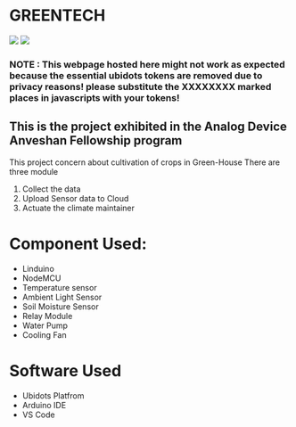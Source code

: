 # GREENTECH  
![](https://github.com/hackerminds/greentech/raw/master/images/GreenTech.png) ![](https://github.com/hackerminds/greentech/raw/master/images/ADI.png)


### NOTE : This webpage hosted here might not work as expected because the essential ubidots tokens are removed due to privacy reasons! please substitute the XXXXXXXX marked places in javascripts with your tokens!

## This is the project exhibited in the Analog Device Anveshan Fellowship program

This project concern about cultivation of crops in Green-House 
There are three module 
  1) Collect the data
  2) Upload Sensor data to Cloud
  3) Actuate the climate maintainer
  
# Component Used:
  - Linduino
  - NodeMCU 
  - Temperature sensor
  - Ambient Light Sensor
  - Soil Moisture Sensor
  - Relay Module
  - Water Pump
  - Cooling Fan
  
# Software Used
  - Ubidots Platfrom
  - Arduino IDE
  - VS Code
